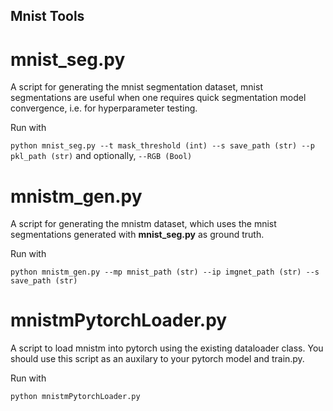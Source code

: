 ## Mnist Tools

# mnist_seg.py
A script for generating the mnist segmentation dataset, mnist segmentations are useful when one requires quick segmentation model convergence, i.e. for hyperparameter testing.

Run with

`python mnist_seg.py --t mask_threshold (int) --s save_path (str) --p pkl_path (str)` and optionally, `--RGB (Bool)`

# mnistm_gen.py
A script for generating the mnistm dataset, which uses the mnist segmentations generated with **mnist_seg.py** as ground truth.

Run with
```
python mnistm_gen.py --mp mnist_path (str) --ip imgnet_path (str) --s save_path (str)

```
# mnistmPytorchLoader.py
A script to load mnistm into pytorch using the existing dataloader class. You should use this script as an auxilary to your pytorch model and train.py.

Run with
```
python mnistmPytorchLoader.py
```
